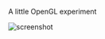 A little OpenGL experiment

![screenshot](https://github.com/kirillsurkov/game_project/raw/master/screenshot.png)
